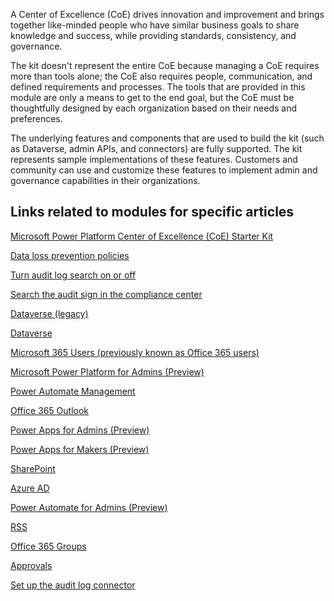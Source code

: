 A Center of Excellence (CoE) drives innovation and improvement and brings together like-minded people who have similar business goals to share knowledge and success, while providing standards, consistency, and governance.

The kit doesn't represent the entire CoE because managing a CoE requires more than tools alone; the CoE also requires people, communication, and defined requirements and processes. The tools that are provided in this module are only a means to get to the end goal, but the CoE must be thoughtfully designed by each organization based on their needs and preferences.

The underlying features and components that are used to build the kit (such as Dataverse, admin APIs, and connectors) are fully supported. The kit represents sample implementations of these features. Customers and community can use and customize these features to implement admin and governance capabilities in their organizations.

## Links related to modules for specific articles

[Microsoft Power Platform Center of Excellence (CoE) Starter Kit](/power-platform/guidance/coe/starter-kit/?azure-portal=true)

[Data loss prevention policies](/power-platform/admin/wp-data-loss-prevention/?azure-portal=true)

[Turn audit log search on or off](/microsoft-365/compliance/turn-audit-log-search-on-or-off?view=o365-worldwide/?azure-portal=true)

[Search the audit sign in the compliance center](/microsoft-365/compliance/search-the-audit-log-in-security-and-compliance?view=o365-worldwide#before-you-begin/?azure-portal=true)

[Dataverse (legacy)](/connectors/commondataservice/?azure-portal=true)

[Dataverse](/connectors/commondataserviceforapps/?azure-portal=true)

[Microsoft 365 Users (previously known as Office 365 users)](/connectors/office365users/?azure-portal=true)

[Microsoft Power Platform for Admins (Preview)](/connectors/powerplatformforadmins/?azure-portal=true)

[Power Automate Management](/connectors/flowmanagement/?azure-portal=true)

[Office 365 Outlook](/connectors/office365/?azure-portal=true)

[Power Apps for Admins (Preview)](/connectors/powerappsforadmins/?azure-portal=true)

[Power Apps for Makers (Preview)](/connectors/powerappsforappmakers/?azure-portal=true)

[SharePoint](/connectors/sharepointonline/?azure-portal=true)

[Azure AD](/connectors/azuread/?azure-portal=true)

[Power Automate for Admins (Preview)](/connectors/microsoftflowforadmins/?azure-portal=true)

[RSS](/connectors/rss/?azure-portal=true)

[Office 365 Groups](/connectors/office365groups/?azure-portal=true)

[Approvals](/connectors/approvals/?azure-portal=true)

[Set up the audit log connector](/power-platform/guidance/coe/setup-auditlog/?azure-portal=true)
